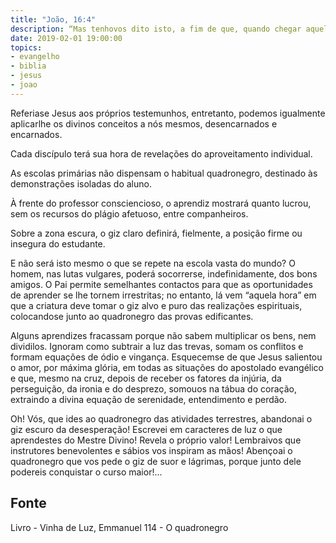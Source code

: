 ```yaml
---
title: "João, 16:4"
description: “Mas tenho­vos dito isto, a fim de que, quando chegar aquela hora, vos lembreis de que já vo­lo tinha dito.” - Jesus
date: 2019-02-01 19:00:00
topics: 
- evangelho
- biblia
- jesus
- joao
---
```


Referia­se Jesus aos próprios testemunhos, entretanto, podemos igualmente
aplicar­lhe os divinos conceitos a nós mesmos, desencarnados e encarnados.

Cada discípulo terá sua hora de revelações do aproveitamento individual.

As escolas primárias não dispensam o habitual quadro­negro, destinado às
demonstrações isoladas do aluno.

À frente do professor consciencioso, o aprendiz mostrará quanto lucrou,
sem os recursos do plágio afetuoso, entre companheiros.

Sobre a zona escura, o giz claro definirá, fielmente, a posição firme ou
insegura do estudante.

E não será isto mesmo o que se repete na escola vasta do mundo?
O homem, nas lutas vulgares, poderá socorrer­se, indefinidamente, dos
bons amigos. O Pai permite semelhantes contactos para que as oportunidades de
aprender se lhe tornem irrestritas; no entanto, lá vem “aquela hora” em que a criatura
deve tomar o giz alvo e puro das realizações espirituais, colocando­se junto ao
quadro­negro das provas edificantes.

Alguns aprendizes fracassam porque não sabem multiplicar os bens, nem
dividi­los. Ignoram como subtrair a luz das trevas, somam os conflitos e formam
equações de ódio e vingança. Esquecem­se de que Jesus salientou o amor, por
máxima glória, em todas as situações do apostolado evangélico e que, mesmo na
cruz, depois de receber os fatores da injúria, da perseguição, da ironia e do desprezo,
somou­os na tábua do coração, extraindo a divina equação de serenidade,
entendimento e perdão.

Oh! Vós, que ides ao quadro­negro das atividades terrestres, abandonai o
giz escuro da desesperação! Escrevei em caracteres de luz o que aprendestes do
Mestre Divino! Revela o próprio valor! Lembrai­vos que instrutores benevolentes e
sábios vos inspiram as mãos! Abençoai o quadro­negro que vos pede o giz de suor e
lágrimas, porque junto dele podereis conquistar o curso maior!...


## Fonte
Livro - Vinha de Luz, Emmanuel
114 - O quadro­negro
